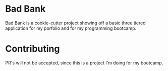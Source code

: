 # Bad Bank
Bad Bank is a cookie-cutter project showing off a basic three tiered application for my porfolio and for my programming bootcamp.

# Contributing
PR's will not be accepted, since this is a project I'm doing for my bootcamp.
